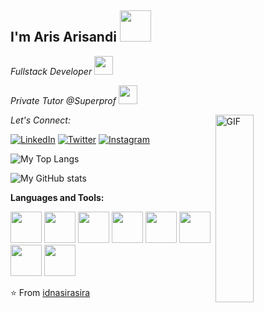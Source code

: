 <h2> I'm Aris Arisandi <img src="https://media.giphy.com/media/12oufCB0MyZ1Go/giphy.gif" width="50"></h2>
<p><em>Fullstack Developer <img src="https://media.giphy.com/media/WUlplcMpOCEmTGBtBW/giphy.gif" width="30"></em></p>
<p><em>Private Tutor @Superprof <img src="https://media.giphy.com/media/WUlplcMpOCEmTGBtBW/giphy.gif" width="30"></em></p>
<img width = "35%" align="right" alt="GIF" height="300px" src="https://media.giphy.com/media/JIX9t2j0ZTN9S/giphy.gif" />

<div align="left">

<i>Let's Connect:</i><br>

<a href="https://www.linkedin.com/in/idnasirasira/" target="_blank"><img src="https://img.shields.io/badge/LinkedIn-%230077B5.svg?&style=flat-square&logo=linkedin&logoColor=white" alt="LinkedIn"></a>
<a href="https://twitter.com/aingtehlieur" target="_blank"><img src="https://img.shields.io/badge/-Twitter-1da1f2?style=flat-square&labelColor=1da1f2&logo=twitter&logoColor=white" alt="Twitter"></a>
<a href="https://www.instagram.com/idnasirasira/" target="_blank"><img src="https://img.shields.io/badge/Instagram-%23E4405F.svg?&style=flat-square&logo=instagram&logoColor=white" alt="Instagram"></a>

</div>

![My Top Langs](https://github-readme-stats-idnasirasiras-projects.vercel.app/api/top-langs/?username=idnasirasira&size_weight=0.5&count_weight=0.5&v=1)

![My GitHub stats](https://github-readme-stats-idnasirasiras-projects.vercel.app/api?username=idnasirasira&show_icons=true&theme=radical&include_all_commits=false&v=1)

**Languages and Tools:**

<p align="left">
    <img src="https://media.giphy.com/media/JqDcpPX8vWahUny0pE/giphy.gif" width="50">
    <img src="https://media.giphy.com/media/kHlrPbN9zaoOo7KXDo/giphy.gif" width="50">
    <img src="https://media3.giphy.com/media/ln7z2eWriiQAllfVcn/200w.webp" width="50">
    <img src="https://media3.giphy.com/media/kdFc8fubgS31b8DsVu/giphy.webp" width="50">
    <img src="https://media.giphy.com/media/SU2ic3wTfuC6JhD1lA/giphy.gif" width="50">
    <img src="https://i.giphy.com/media/LMt9638dO8dftAjtco/200.webp" width="50">
    <img src="https://i.giphy.com/media/eNAsjO55tPbgaor7ma/200w.webp" width="50">
    <img src="https://i.giphy.com/media/IdyAQJVN2kVPNUrojM/200.webp" width="50">
  
</p>

⭐️ From [idnasirasira](https://github.com/idnasirasira)
